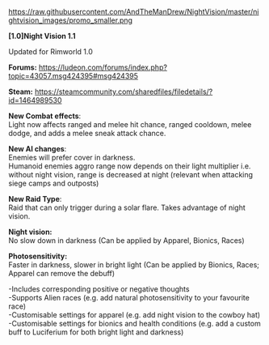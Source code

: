 <https://raw.githubusercontent.com/AndTheManDrew/NightVision/master/nightvision_images/promo_smaller.png>

__**[1.0]Night Vision 1.1**__

Updated for Rimworld 1.0

**Forums:**
<https://ludeon.com/forums/index.php?topic=43057.msg424395#msg424395>

**Steam:**
<https://steamcommunity.com/sharedfiles/filedetails/?id=1464989530>

**New Combat effects**:   
Light now affects ranged and melee hit chance, ranged cooldown, melee dodge, and adds a melee sneak attack chance.

**New AI changes**:   
Enemies will prefer cover in darkness.  
Humanoid enemies aggro range now depends on their light multiplier i.e. without night vision, range is decreased at night (relevant when attacking siege camps and outposts)

**New Raid Type**:  
Raid that can only trigger during a solar flare. Takes advantage of night vision.
  
  
  
**Night vision:**  
    No slow down in darkness (Can be applied by Apparel, Bionics, Races)

**Photosensitivity:**  
    Faster in darkness, slower in bright light (Can be applied by Bionics, Races;  Apparel can remove the debuff)

-Includes corresponding positive or negative thoughts  
-Supports Alien races (e.g. add natural photosensitivity to your favourite race)  
-Customisable settings for apparel (e.g. add night vision to the cowboy hat)  
-Customisable settings for bionics and health conditions (e.g. add a custom buff to Luciferium for both bright light and darkness)